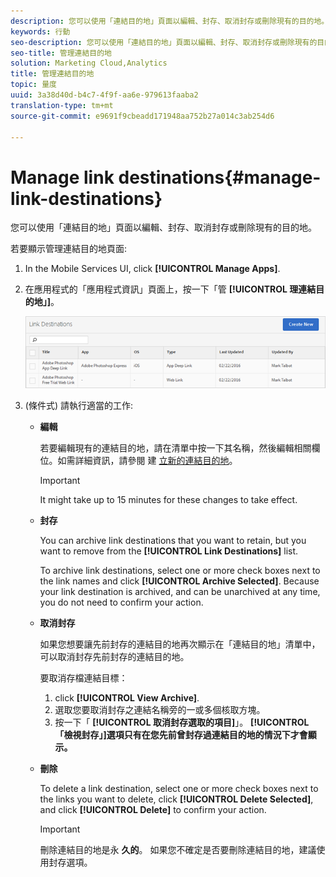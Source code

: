 ```yaml
---
description: 您可以使用「連結目的地」頁面以編輯、封存、取消封存或刪除現有的目的地。
keywords: 行動
seo-description: 您可以使用「連結目的地」頁面以編輯、封存、取消封存或刪除現有的目的地。
seo-title: 管理連結目的地
solution: Marketing Cloud,Analytics
title: 管理連結目的地
topic: 量度
uuid: 3a38d40d-b4c7-4f9f-aa6e-979613faaba2
translation-type: tm+mt
source-git-commit: e9691f9cbeadd171948aa752b27a014c3ab254d6

---
```



# Manage link destinations{#manage-link-destinations}

您可以使用「連結目的地」頁面以編輯、封存、取消封存或刪除現有的目的地。

若要顯示管理連結目的地頁面:

1. In the Mobile Services UI, click **[!UICONTROL Manage Apps]**.
1. 在應用程式的「應用程式資訊」頁面上，按一下「管 **[!UICONTROL 理連結目的地」]**。

   ![連結目的地](assets/link_destinations_list.png)

1. (條件式) 請執行適當的工作:

   * **編輯**

      若要編輯現有的連結目的地，請在清單中按一下其名稱，然後編輯相關欄位。如需詳細資訊，請參閱 建 [立新的連結目的地](/help/using/acquisition-main/c-manage-link-destinations/t-create-new-app-deep-link-destination.md)。

      >[!IMPORTANT]
      >
      >It might take up to 15 minutes for these changes to take effect.

   * **封存**

      You can archive link destinations that you want to retain, but you want to remove from the **[!UICONTROL Link Destinations]** list.

      To archive link destinations, select one or more check boxes next to the link names and click **[!UICONTROL Archive Selected]**. Because your link destination is archived, and can be unarchived at any time, you do not need to confirm your action.

   * **取消封存**

      如果您想要讓先前封存的連結目的地再次顯示在「連結目的地」清單中，可以取消封存先前封存的連結目的地。

      要取消存檔連結目標：

      1. click **[!UICONTROL View Archive]**.
      1. 選取您要取消封存之連結名稱旁的一或多個核取方塊。
      1. 按一下「 **[!UICONTROL 取消封存選取的項目]**」。
      **[!UICONTROL 「檢視封存」]選項只有在您先前曾封存過連結目的地的情況下才會顯示。**

   * **刪除**

      To delete a link destination, select one or more check boxes next to the links you want to delete, click **[!UICONTROL Delete Selected]**, and click **[!UICONTROL Delete]** to confirm your action.

      >[!IMPORTANT]
      >
      >刪除連結目的地是永 **久的**。 如果您不確定是否要刪除連結目的地，建議使用封存選項。



